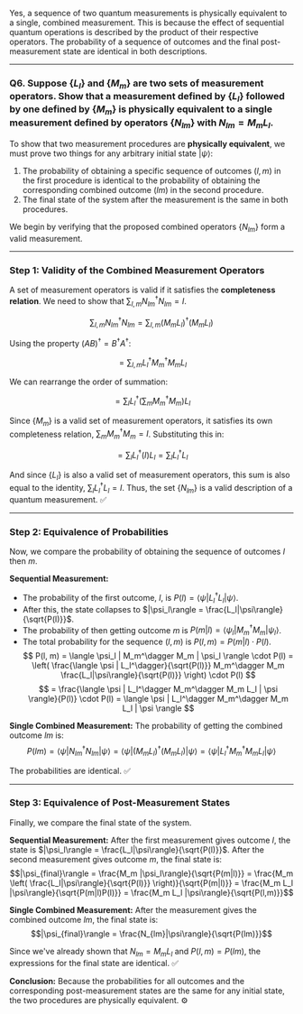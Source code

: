Yes, a sequence of two quantum measurements is physically equivalent to a single, combined measurement. This is because the effect of sequential quantum operations is described by the product of their respective operators. The probability of a sequence of outcomes and the final post-measurement state are identical in both descriptions.

***

### **Q6. Suppose $\{L_l\}$ and $\{M_m\}$ are two sets of measurement operators. Show that a measurement defined by $\{L_l\}$ followed by one defined by $\{M_m\}$ is physically equivalent to a single measurement defined by operators $\{N_{lm}\}$ with $N_{lm} = M_m L_l$.**

To show that two measurement procedures are **physically equivalent**, we must prove two things for any arbitrary initial state $|\psi\rangle$:
1.  The probability of obtaining a specific sequence of outcomes $(l, m)$ in the first procedure is identical to the probability of obtaining the corresponding combined outcome $(lm)$ in the second procedure.
2.  The final state of the system after the measurement is the same in both procedures.

We begin by verifying that the proposed combined operators $\{N_{lm}\}$ form a valid measurement.

---

### **Step 1: Validity of the Combined Measurement Operators**

A set of measurement operators is valid if it satisfies the **completeness relation**. We need to show that $\sum_{l,m} N_{lm}^\dagger N_{lm} = I$.

$$\sum_{l,m} N_{lm}^\dagger N_{lm} = \sum_{l,m} (M_m L_l)^\dagger (M_m L_l)$$

Using the property $(AB)^\dagger = B^\dagger A^\dagger$:

$$= \sum_{l,m} L_l^\dagger M_m^\dagger M_m L_l$$

We can rearrange the order of summation:

$$= \sum_l L_l^\dagger \left( \sum_m M_m^\dagger M_m \right) L_l$$

Since $\{M_m\}$ is a valid set of measurement operators, it satisfies its own completeness relation, $\sum_m M_m^\dagger M_m = I$. Substituting this in:

$$= \sum_l L_l^\dagger (I) L_l = \sum_l L_l^\dagger L_l$$

And since $\{L_l\}$ is also a valid set of measurement operators, this sum is also equal to the identity, $\sum_l L_l^\dagger L_l = I$. Thus, the set $\{N_{lm}\}$ is a valid description of a quantum measurement. ✅

---

### **Step 2: Equivalence of Probabilities**

Now, we compare the probability of obtaining the sequence of outcomes $l$ then $m$.

**Sequential Measurement:**
* The probability of the first outcome, $l$, is $P(l) = \langle \psi | L_l^\dagger L_l | \psi \rangle$.
* After this, the state collapses to $|\psi_l\rangle = \frac{L_l|\psi\rangle}{\sqrt{P(l)}}$.
* The probability of then getting outcome $m$ is $P(m|l) = \langle \psi_l | M_m^\dagger M_m | \psi_l \rangle$.
* The total probability for the sequence $(l, m)$ is $P(l, m) = P(m|l) \cdot P(l)$.
    $$
    P(l, m) = \langle \psi_l | M_m^\dagger M_m | \psi_l \rangle \cdot P(l) = \left( \frac{\langle \psi | L_l^\dagger}{\sqrt{P(l)}} M_m^\dagger M_m \frac{L_l|\psi\rangle}{\sqrt{P(l)}} \right) \cdot P(l)
    $$
    $$
    = \frac{\langle \psi | L_l^\dagger M_m^\dagger M_m L_l | \psi \rangle}{P(l)} \cdot P(l) = \langle \psi | L_l^\dagger M_m^\dagger M_m L_l | \psi \rangle
    $$

**Single Combined Measurement:**
The probability of getting the combined outcome $lm$ is:
$$P(lm) = \langle \psi | N_{lm}^\dagger N_{lm} | \psi \rangle = \langle \psi | (M_m L_l)^\dagger (M_m L_l) | \psi \rangle = \langle \psi | L_l^\dagger M_m^\dagger M_m L_l | \psi \rangle$$

The probabilities are identical. ✅

---

### **Step 3: Equivalence of Post-Measurement States**

Finally, we compare the final state of the system.

**Sequential Measurement:**
After the first measurement gives outcome $l$, the state is $|\psi_l\rangle = \frac{L_l|\psi\rangle}{\sqrt{P(l)}}$. After the second measurement gives outcome $m$, the final state is:
$$|\psi_{final}\rangle = \frac{M_m |\psi_l\rangle}{\sqrt{P(m|l)}} = \frac{M_m \left( \frac{L_l|\psi\rangle}{\sqrt{P(l)}} \right)}{\sqrt{P(m|l)}} = \frac{M_m L_l |\psi\rangle}{\sqrt{P(m|l)P(l)}} = \frac{M_m L_l |\psi\rangle}{\sqrt{P(l,m)}}$$

**Single Combined Measurement:**
After the measurement gives the combined outcome $lm$, the final state is:
$$|\psi_{final}\rangle = \frac{N_{lm}|\psi\rangle}{\sqrt{P(lm)}}$$

Since we've already shown that $N_{lm} = M_m L_l$ and $P(l, m) = P(lm)$, the expressions for the final state are identical. ✅

**Conclusion:** Because the probabilities for all outcomes and the corresponding post-measurement states are the same for any initial state, the two procedures are physically equivalent. ⚙️